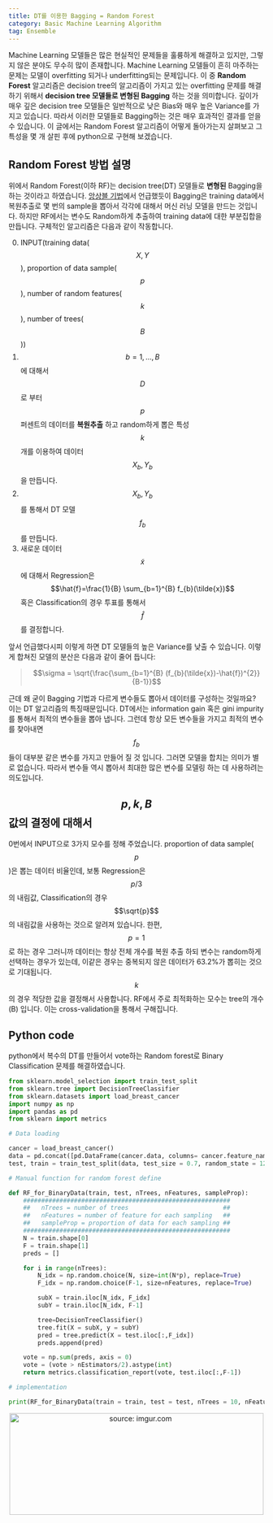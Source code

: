 ```yaml
---
title: DT를 이용한 Bagging = Random Forest
category: Basic Machine Learning Algorithm
tag: Ensemble
---
```


Machine Learning 모델들은 많은 현실적인 문제들을 훌륭하게 해결하고 있지만, 그렇지 않은 분야도 무수히 많이 존재합니다. Machine Learning 모델들이 흔히 마주하는 문제는 모델이 overfitting 되거나 underfitting되는 문제입니다. 이 중 **Random Forest** 알고리즘은 decision tree의 알고리즘이 가지고 있는 overfitting 문제를 해결하기 위해서 **decision tree 모델들로 변형된 Bagging** 하는 것을 의미합니다. 깊이가 매우 깊은 decision tree 모델들은 일반적으로 낮은 Bias와 매우 높은 Variance를 가지고 있습니다. 따라서 이러한 모델들로 Bagging하는 것은 매우 효과적인 결과를 얻을 수 있습니다. 이 글에서는 Random Forest 알고리즘이 어떻게 돌아가는지 살펴보고 그 특성을 몇 개 살핀 후에 python으로 구현해 보겠습니다.

## Random Forest 방법 설명

위에서 Random Forest(이하 RF)는 decision tree(DT) 모델들로 **변형된** Bagging을 하는 것이라고 하였습니다. <a href="https://kangyeol-kim.github.io/basic%20machine%20learning%20algorithm/2018/02/19/esb/">앙상블 기법</a>에서 언급했듯이 Bagging은 training data에서 복원추출로 몇 번의 sample을 뽑아서 각각에 대해서 머신 러닝 모델을 만드는 것입니다. 하지만 RF에서는 변수도 Random하게 추출하여 training data에 대한 부분집합을 만듭니다. 구체적인 알고리즘은 다음과 같이 작동합니다.

0.    INPUT(training data($$X,Y$$), proportion of data sample($$p$$), number of random features($$k$$), number of trees($$B$$))
1.    $$b=1,...,B$$에 대해서 $$D$$로 부터 $$p$$퍼센트의 데이터를 **복원추출** 하고 random하게 뽑은 특성 $$k$$개를 이용하여 데이터 $$X_{b}, Y_{b}$$을 만듭니다.
2.    $$X_{b}, Y_{b}$$를 통해서 DT 모델 $$f_{b}$$를 만듭니다.
3.    새로운 데이터 $$\tilde{x}$$에 대해서 Regression은 $$\hat{f}=\frac{1}{B} \sum_{b=1}^{B} f_{b}(\tilde{x})$$ 혹은 Classification의 경우 투표를 통해서 $$\hat{f}$$를 결정합니다.

앞서 언급했다시피 이렇게 하면 DT 모델들의 높은 Variance를 낮출 수 있습니다. 이렇게 합쳐진 모델의 분산은 다음과 같이 줄어 듭니다:

> $$\sigma = \sqrt{\frac{\sum_{b=1}^{B} (f_{b}(\tilde{x})-\hat{f})^{2}}{B-1}}$$

근데 왜 굳이 Bagging 기법과 다르게 변수들도 뽑아서 데이터를 구성하는 것일까요? 이는 DT 알고리즘의 특징때문입니다. DT에서는 information gain 혹은 gini impurity를 통해서 최적의 변수들을 뽑아 냅니다. 그런데 항상 모든 변수들을 가지고 최적의 변수를 찾아내면 $$f_{b}$$들이 대부분 같은 변수를 가지고 만들어 질 것 입니다. 그러면 모델을 합치는 의미가 별로 없습니다. 따라서 변수들 역시 뽑아서 최대한 많은 변수를 모델링 하는 데 사용하려는 의도입니다.

## $$p, k, B$$ 값의 결정에 대해서

0번에서 INPUT으로 3가지 모수를 정해 주었습니다. proportion of data sample($$p$$)은 뽑는 데이터 비율인데, 보통 Regression은 $$p/3$$의 내림값, Classification의 경우 $$\sqrt{p}$$의 내림값을 사용하는 것으로 알려져 있습니다. 한편, $$p=1$$로 하는 경우 그러니까 데이터는 항상 전체 개수를 복원 추출 하되 변수는 random하게 선택하는 경우가 있는데, 이같은 경우는 중복되지 않은 데이터가 63.2%가 뽑히는 것으로 기대됩니다. $$k$$의 경우 적당한 값을 결정해서 사용합니다. RF에서 주로 최적화하는 모수는 tree의 개수(B) 입니다. 이는 cross-validation을 통해서 구해집니다.

## Python code

python에서 복수의 DT를 만들어서 vote하는 Random forest로 Binary Classification 문제를 해결하였습니다.

```python
from sklearn.model_selection import train_test_split
from sklearn.tree import DecisionTreeClassifier
from sklearn.datasets import load_breast_cancer
import numpy as np
import pandas as pd
from sklearn import metrics

# Data loading

cancer = load_breast_cancer()
data = pd.concat([pd.DataFrame(cancer.data, columns= cancer.feature_names), pd.DataFrame(cancer.target, columns=["is_cancer"])], axis=1)
test, train = train_test_split(data, test_size = 0.7, random_state = 123)

# Manual function for random forest define

def RF_for_BinaryData(train, test, nTrees, nFeatures, sampleProp):
    #########################################################
    ##   nTrees = number of trees                          ##
    ##   nFeatures = number of feature for each sampling   ##
    ##   sampleProp = proportion of data for each sampling ##
    #########################################################
    N = train.shape[0]
    F = train.shape[1]
    preds = []

    for i in range(nTrees):
        N_idx = np.random.choice(N, size=int(N*p), replace=True)
        F_idx = np.random.choice(F-1, size=nFeatures, replace=True)

        subX = train.iloc[N_idx, F_idx]
        subY = train.iloc[N_idx, F-1]

        tree=DecisionTreeClassifier()
        tree.fit(X = subX, y = subY)
        pred = tree.predict(X = test.iloc[:,F_idx])
        preds.append(pred)

    vote = np.sum(preds, axis = 0)
    vote = (vote > nEstimators/2).astype(int)
    return metrics.classification_report(vote, test.iloc[:,F-1])

# implementation

print(RF_for_BinaryData(train = train, test = test, nTrees = 10, nFeatures = 6, sampleProp = 0.7))
```

<center><a href="https://imgur.com/mRiUByx"><img src="https://i.imgur.com/mRiUByx.png" width="500px" height="200px" title="source: imgur.com" /></a></center>
